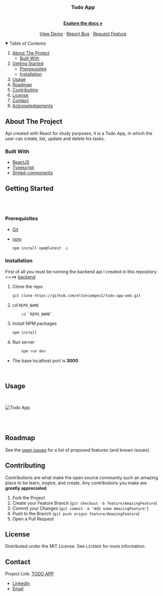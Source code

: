 <br />
<p align="center">

  <h3 align="center">Todo App</h3>

  <p align="center">
    <br />
    <a href="https://github.com/eltoncampos1/todo-app-web"><strong>Explore the docs »</strong></a>
    <br />
    <br />
    <a href="https://github.com/eltoncampos1/todo-app-web">View Demo</a>
    ·
    <a href="hhttps://github.com/eltoncampos1/todo-app-web/issues">Report Bug</a>
    ·
    <a href="https://github.com/eltoncampos1/todo-app-web/pulls">Request Feature</a>
  </p>
</p>

<!-- TABLE OF CONTENTS -->
<details open="open">
  <summary>Table of Contents</summary>
  <ol>
    <li>
      <a href="#about-the-project">About The Project</a>
      <ul>
        <li><a href="#built-with">Built With</a></li>
      </ul>
    </li>
    <li>
      <a href="#getting-started">Getting Started</a>
      <ul>
        <li><a href="#prerequisites">Prerequisites</a></li>
        <li><a href="#installation">Installation</a></li>
      </ul>
    </li>
    <li><a href="#usage">Usage</a></li>
    <li><a href="#roadmap">Roadmap</a></li>
    <li><a href="#contributing">Contributing</a></li>
    <li><a href="#license">License</a></li>
    <li><a href="#contact">Contact</a></li>
    <li><a href="#acknowledgements">Acknowledgements</a></li>
  </ol>
</details>

<!-- ABOUT THE PROJECT -->

## About The Project

Api created with React for study purposes, it is a Todo App, in which the user can create, list, update and delete his tasks.

### Built With

- [ReactJS](https://reactjs.org/)
- [Typescript](https://www.typescriptlang.org)
- [Styled-components](https://styled-components.com/)

<!-- GETTING STARTED -->

## Getting Started

<br/>

<br/>

### Prerequisites

- [Git](https://git-scm.com)
- [npm](https://www.npmjs.com)

  ```sh
  npm install npm@latest -g
  ```

### Installation

First of all you must be running the backend api I created in this repository ====> [backend](https://github.com/eltoncampos1/todo-app-server)
 

1. Clone the repo

   ```sh
   git clone https://github.com/eltoncampos1/todo-app-web.git
   ```

2. cd `REPO_NAME`

   ```sh
       cd `REPO_NAME`
   ```

3. Install NPM packages

   ```sh
   npm install
   ```

4. Run server

   ```sh
       npm run dev
   ```

- The base localhost port is **3000**

<br/>

## Usage

<br>


![Todo App](https://user-images.githubusercontent.com/56568406/145918339-e693fc77-2fce-47f6-9ec7-51ea4e46e6ce.gif)

<br>
<br>

## Roadmap

See the [open issues](https://github.com/eltoncampos1/todo-app-web/issues) for a list of proposed features (and known issues).

<!-- CONTRIBUTING -->

## Contributing

Contributions are what make the open source community such an amazing place to be learn, inspire, and create. Any contributions you make are **greatly appreciated**.

1. Fork the Project
2. Create your Feature Branch (`git checkout -b feature/AmazingFeature`)
3. Commit your Changes (`git commit -m 'Add some AmazingFeature'`)
4. Push to the Branch (`git push origin feature/AmazingFeature`)
5. Open a Pull Request

<!-- LICENSE -->

## License

Distributed under the MIT License. See `LICENSE` for more information.

<!-- CONTACT -->

## Contact

Project Link: [TODO APP](https://github.com/eltoncampos1/todo-app-server)

- [LinkedIn](https://www.linkedin.com/in/elton-campos-074015164/)
- [Email](mailto:eltoncampos36@gmail.com)
